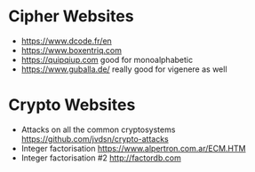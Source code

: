 # Cipher Websites
- https://www.dcode.fr/en
- https://www.boxentriq.com
- https://quipqiup.com good for monoalphabetic 
- https://www.guballa.de/ really good for vigenere as well

# Crypto Websites
- Attacks on all the common cryptosystems https://github.com/jvdsn/crypto-attacks
- Integer factorisation https://www.alpertron.com.ar/ECM.HTM
- Integer factorisation #2 http://factordb.com
